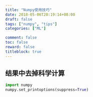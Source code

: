 ```yaml
---
title: "Numpy使用技巧"
date: 2018-05-06T20:19:14+08:00
draft: false
tags: ["numpy", "tips"]
categories: ["ML"]

comment: false
toc: false
reward: false
titleblock: true
---
```


## 结果中去掉科学计算

```python
import numpy
numpy.set_printoptions(suppress=True)
```
